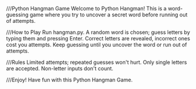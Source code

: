 ///Python Hangman Game
Welcome to Python Hangman! This is a word-guessing game where you try to uncover a secret word before running out of attempts.

///How to Play
Run hangman.py.
A random word is chosen; guess letters by typing them and pressing Enter.
Correct letters are revealed, incorrect ones cost you attempts.
Keep guessing until you uncover the word or run out of attempts.


///Rules
Limited attempts; repeated guesses won't hurt.
Only single letters are accepted.
Non-letter inputs don't count.


///Enjoy!
Have fun with this Python Hangman Game.





